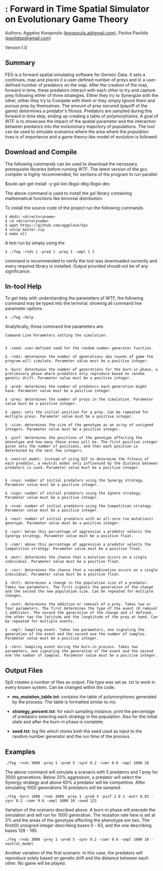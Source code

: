 
<h1>: Forward in Time Spatial Simulator on Evolutionary Game Theory </h1>


Authors: Aggelos Koropoulis (koropoulis.a@gmail.com), Pavlos Pavlidis (pavlidisp@gmail.com)

Version:1.0

<h2>Summary</h2>

FEG is a forward spatial simulating software for Genetic Data. It sets a continues, map and places i) a user-defined number of preys and ii) a user-defined number of predators on the map. After the creation of the map, forward in time, these predators interact with each other to try and capture prey following either of three strategies. Either they try to Synergize with the other, either they try to Compete with them or they simply Ignore them and pursue prey by themselves. The amount of prey secured (payoff of the game) determines a predator's fitness. Predators are sampled during this forward in time step, ending up creating a table of polymorphisms. A goal of WTF is to showcase the impact of the spatial parameter and the interaction between predators into the evolutionary trajectory of populations.
The tool can be used to simulate scenarios where the area where the population lives is of importance and a game theory-like model of evolution is followed.

<h2>Download and Compile</h2>

The following commands can be used to download the necessary prerequisite libraries before running WTF. The latest version of the gcc compiler is highly recommended, for sections of the program to run parallel:

$sudo apt-get install -y gsl-bin libgsl-dbg libgsl-dev

The above command is used to install the gsl library containing mathematical functions like binomial distribution.

To install the source code of the project run the following commands

```shell
$ mkdir <directoryname>
$ cd <directoryname>
$ wget https://github.com/aggelosk/Sps
$ unzip master.zip
$ make all
```
A test run by simply using the
```shell
$ ./feg -rnds 1 -pred 1 -prey 1 -smpl 1 1
```
command is recommended to verify the tool was downloaded correctly and every required library is installed. Output provided should not be of any significance.

<h2>In-tool Help</h2>

To get help with understanding the parameters of WTF, the following command may be typed into the terminal, showing all command line parameter options.

```shell
$ ./feg –help
```
Analytically, those command line parameters are:

```shell
Command Line Parameters setting the simulation:


$ -seed: user-defined seed for the random number generator function.

$ -rnds: determines the number of generations aka rounds of game the program will simulate. Parameter value must be a positive integer.

$ -burn: determines the number of generations for the burn-in phase, a preliminary phase where predators only reproduce based on random genetic drift. Parameter value must be a positive integer.

$ -pred: determines the number of predators each generation might have. Parameter value must be a positive integer.

$ -prey: determines the number of preys in the simulation. Parameter value must be a positive integer.

$ -ppos: sets the initial position for a prey. Can be repeated for multiple preys. Parameter value must be a positive integer.

$ -size: determines the size of the genotype as an array of unsigned integers. Parameter value must be a positive integer.

$ -pinf: determines the positions of the genotype affecting the phenotype and how many these areas will be. The first positive integer given sets the number of positions, and then each position is determined by the next few integers.

$ -neutral_model: instead of using EGT to determine the fitness of each predator, a neutral model only influenced by the distance between predators is used. Parameter value must be a positive integer.


$ -nsyn: number of initial predators using the Synergy strategy. Parameter value must be a positive integer.

$ -nign: number of initial predators using the Ignore strategy. Parameter value must be a positive integer.

$ -ncom: number of initial predators using the Competition strategy. Parameter value must be a positive integer.

$ -neut: number of initial predators with an all-zero (no mutations) genotype. Parameter value must be a positive integer.

$ -synr: below this percentage of aggression a predator selects the Synergy strategy. Parameter value must be a positive float.

$ -comr: above this percentage of aggression a predator selects the Competition strategy. Parameter value must be a positive float.

$ -mutr: determines the chance that a mutation occurs on a single individual. Parameter value must be a positive float.

$ -recr: determines the chance that a recombination occurs on a single individual. Parameter value must be a positive float.

$ -bttl: determines a change in the population size of a predator. Takes two parameters. The first signals the generation of the change and the second the new population size. Can be repeated for multiple changes.

$ -evnt: determines the addition or removal of a prey. Takes two or four parameters. The first determines the type of the event (0 removal 1 addition). The second the generation of the change and if defined, the other two the latitude and the longtitude of the prey at hand. Can be repeated for multiple events.

$ -smpl: Sampling event. Takes two parameters, one signaling the generation of the event and the second one the number of samples. Parameter value must be a positive integer.

$ -sbrn: Sampling event during the burn-in process. Takes two parameters, one signaling the generation of the event and the second one the number of samples. Parameter value must be a positive integer.

```

<h2>Output Files</h2>
SpS creates a number of files as output. File type was set as .txt to work in every known system. Can be changed within the code.

* <b> ms_mutation_table.txt</b>: contains the table of polymorphisms generated by the process. The table is formatted similar to <i>ms</i>.

* <b>strategy_percent.txt</b>: for each sampling instance, print the percentage of predators selecting each strategy in the population. Also for the initial state and after the burn-in phase is complete.

* <b>seed.txt</b>: log file which stores both the seed used as input to the random number generator and the run time of the process.

<h2> Examples </h2>

```shell
./feg -rnds 3000 -prey 1 -pred 5 -synr 0.2 -comr 0.6 -smpl 1000 10
```

The above command will simulate a scenario with 5 predators and 1 prey for 3000 generations. Below 20% aggression, a predator will select the Synergy strategy and above 60% a predator will be competitive. After simulating 1000 generations 10 predators will be sampled.

```shell
./feg -burn 1000 -rnds 3000 -prey 1 -pred 5 -pinf 2 0 2 -mutr 0.03 -synr 0.2 -comr 0.6 -smpl 1000 10 -seed 123
```
Variation of the scenario descibed above. A burn-in phase will precede the simulation and will run for 1000 generation. The mutation rate here is set at 3% and the areas of the genotype affecting the phenotype are two. The first(0) unsigned integer describing bases 0 - 63, and the one describing bases 128 - 195.

```shell
./feg -rnds 3000 -prey 1 -pred 5 -synr 0.2 -comr 0.6 -smpl 1000 10 -neutral_model
```

Another variation of the first scenario. In this case, the predators will reproduce solely based on genetic drift and the distance between each other. No game will be played.
